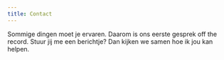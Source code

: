 ```yaml
---
title: Contact
---
```

Sommige dingen moet je ervaren. Daarom is ons eerste gesprek off the record. 
Stuur jij me een berichtje? Dan kijken we samen hoe ik jou kan helpen.